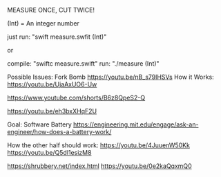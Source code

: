 MEASURE ONCE, CUT TWICE!


(Int) = An integer number

just run: "swift measure.swfit (Int)"

or

compile: "swiftc measure.swift"
run: "./measure (Int)"

Possible Issues: Fork Bomb https://youtu.be/nB_s79lHSVs
How it Works: https://youtu.be/UjaAxUO6-Uw

https://www.youtube.com/shorts/B6z8QpeS2-Q

https://youtu.be/eh3bxXHqF2U 

Goal: Software Battery
https://engineering.mit.edu/engage/ask-an-engineer/how-does-a-battery-work/

How the other half should work: https://youtu.be/4JuuenW50Kk https://youtu.be/Q5dl1esizM8

https://shrubbery.net/index.html https://youtu.be/0e2kaQqxmQ0 
